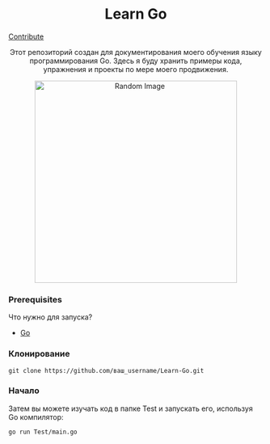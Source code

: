 

<h1 align="center" style="font-weight: bold;">Learn Go</h1>

<p align="center">



<a href="CONTRIBUTING.md">Contribute</a> 
</p>


<p align="center">Этот репозиторий создан для документирования моего обучения языку программирования Go. Здесь я буду хранить примеры кода, упражнения и проекты по мере моего продвижения.

</p>


<p align="center">

<img src="https://miro.medium.com/v2/resize:fit:2000/1*8bPiDNL1K1ZdK9O_T5IVKw.png" alt="Random Image" width="400px">
</p>

<h3>Prerequisites</h3>

Что нужно для запуска?

- [Go](https://go.dev/)

<h3>Клонирование</h3>

`git clone https://github.com/ваш_username/Learn-Go.git`

<h3>Начало</h3>

Затем вы можете изучать код в папке Test и запускать его, используя Go компилятор:

 `go run Test/main.go`
